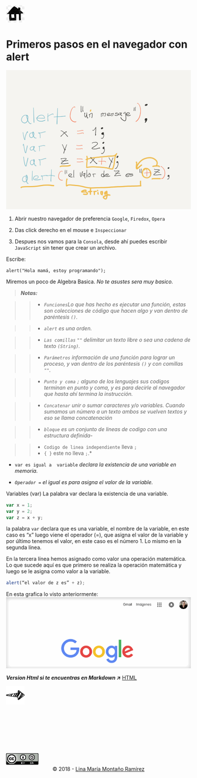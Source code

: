 [![basic](../../img/home.png)](https://calypsobronte.github.io/basicprogramming/)
# Primeros pasos en el navegador con alert

![basicProgrammig][basico]

1. Abrir nuestro navegador de preferencia `Google`, `Firedox`, `Opera`

2. Das click derecho en el mouse e `Inspeccionar`

3. Despues nos vamos para la `Consola`, desde ahí puedes escribir `JavaScript` sin tener que crear un archivo.

Escribe:
```console
alert("Hola mamá, estoy programando");
```
 Miremos un poco de Algebra Basica.
*No te asustes sera muy basico.* 

> ***Notas:*** 

>>- *`Funciones`Lo que has hecho es ejecutar una función, estas son colecciones de código que hacen algo y van dentro de paréntesis `()`.* 

>>- *`alert` es una orden.*

>>- *`Las comillas` `""` delimitar un texto libre o sea una cadena de texto `(String)`.*

>>- *`Parámetros` información de una función para lograr un proceso, y van dentro de los paréntesis `()` y con comillas `""`.*

>>- *`Punto y coma` `;` alguno de los lenguajes sus codigos terminan en punto y coma, y es para decirle al navegador que hasta ahí termina la instrucción.*

>>- *`Concatenar` unir o sumar caracteres y/o variables. Cuando sumamos un número a un texto ambos se vuelven textos y eso se llama concatenación*

>>- *`bloque` es un conjunto de lineas de codigo con una estructura definida-*

>>- `Codigo de linea independiente` lleva `;`
>>- `{ }` este no lleva `;`.* 


- `var es igual a  variable` *declara la existencia de una variable en memoria.*

- *`Operador =` el igual es para asigna el valor de la variable.*


Variables (var)
La palabra var declara la existencia de una variable. 
```javascript    
var x = 1;
var y = 2;
var z = x + y;
```

la palabra `var` declara que es una variable,
el nombre de la variable, en este caso es “x”
luego viene el operador (=), que asigna el valor de la variable
y por último tenemos el valor, en este caso es el número 1. Lo mismo en la segunda línea. 

En la tercera línea hemos asignado como valor una operación matemática.  Lo que sucede aquí es que primero se realiza la operación matemática y luego se le asigna como valor a la variable. 

```javascript
alert(“el valor de z es” + z);
```
En esta grafica lo visto anteriormente:
![console:var][gif_page]

***Version Html si te encuentras en Markdown :arrow_upper_right:***    [HTML](https://calypsobronte.github.io/basicprogramming/programmingFundamentals/first-steps-in-the-browser-with-alert/Notes.html)

[![basica](../../img/siguiente.png)]()

 <br />
 <br />
 <br />
 <br />
 <br />
 <br />
 <center>
   <footer>
      <a style="float: left" rel="license" href="https://creativecommons.org/licenses/by-sa/3.0/deed.en_US"><img alt="Creative Commons License" style="border-width:0" src="../../img/cc.png"></a>
 <p>
 <br />
 <br />
       © 2018  -
         <a href="https://github.com/calypsobronte">Lina María Montaño Ramírez</a>
     </p>

   </footer>
   </center>


<!-- Enlaces de Gifs -->
[gif_page]: ../../gif/alert.gif "Pasos con alert"

[basico]: ../../img/ProgBasica-06.jpg  "Programacion Basica"

